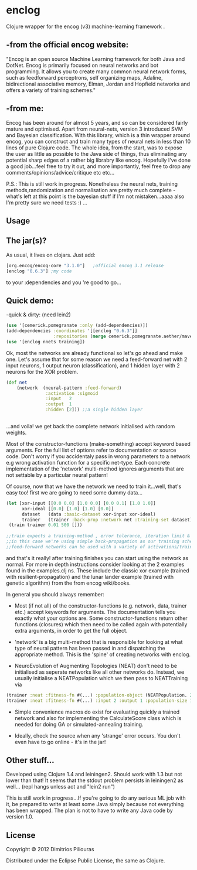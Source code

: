 # enclog

Clojure wrapper for the encog (v3) machine-learning framework .


-from the official encog website:
---------------------------------
"Encog is an open source Machine Learning framework for both Java and DotNet. Encog is primarily focused on neural networks and bot programming. It allows you to  create many common neural network forms, such as feedforward perceptrons, self organizing maps, Adaline, bidirectional associative memory, Elman, Jordan and Hopfield networks and offers a variety of training schemes."

-from me:
---------
Encog has been around for almost 5 years, and so can be considered fairly mature and optimised. Apart from neural-nets, version 3 introduced SVM and Bayesian classification. With this library, which is a thin wrapper around encog, you can construct and train many types of neural nets in less than 10 lines of pure Clojure code. The whole idea, from the start, was to expose the user as little as possible to the Java side of things, thus eliminating any potential sharp edges of a rather big librabry like encog. Hopefully I've done a good job...feel free to try it out, and more importantly, feel free to drop any comments/opinions/advice/critique etc etc...

P.S.: This is still work in progress. Nonetheless the neural nets, training methods,randomization and normalisation are pretty much complete - what's left at this point is the bayesian stuff if I'm not mistaken...aaaa also I'm pretty sure we need tests :) ...  


## Usage

The jar(s)?
-------------------

As usual, it lives on clojars. Just add:
``` clojure
[org.encog/encog-core "3.1.0"]   ;official encog 3.1 release 
[enclog "0.6.3"] ;my code
```
to your :dependencies and you 're good to go...


Quick demo:
-------------
-quick & dirty: (need lein2)

``` clojure
(use '[cemerick.pomegranate :only (add-dependencies)])
(add-dependencies :coordinates '[[enclog "0.6.3"]] 
                  :repositories (merge cemerick.pomegranate.aether/maven-central {"clojars" "http://clojars.org/repo"}))
(use '[enclog nnets training])
```

Ok, most the networks are already functional so let's go ahead and make one. Let's assume that for some reason we need a feed-forward net with 2 input neurons, 1 output neuron (classification), and 1 hidden layer with 2 neurons for the XOR problem.

``` clojure
(def net  
    (network  (neural-pattern :feed-forward) 
               :activation :sigmoid 
               :input   2
               :output  1
               :hidden [2])) ;;a single hidden layer 
                                    
```
...and voila! we get back the complete network initialised with random weights.

Most of the constructor-functions (make-something) accept keyword based arguments. For the full list of options refer to documentation or source code. Don't worry if you accidentaly pass in wrong parameters to a network e.g wrong activation function for a specific net-type. Each concrete implementation of the 'network' multi-method ignores arguments that are not settable by a particular neural pattern!

Of course, now that we have the network we need to train it...well, that's easy too!
first we are going to need some dummy data...

``` clojure
(let [xor-input [[0.0 0.0] [1.0 0.0] [0.0 0.1] [1.0 1.0]]
      xor-ideal [[0.0] [1.0] [1.0] [0.0]] 
      dataset   (data :basic-dataset xor-input xor-ideal)
      trainer   (trainer :back-prop :network net :training-set dataset)]
 (train trainer 0.01 500 []))
  
;;train expects a training-method , error tolerance, iteration limit & strategies (possibly none)
;;in this case we're using simple back-propagation as our training scheme of preference.
;;feed-forward networks can be used with a variety of activations/trainers.
```

and that's it really!
after training finishes you can start using the network as normal. For more in depth instructions consider looking at the 2 examples found in the examples.clj ns. These include the classic xor example (trained with resilient-propagation) and the lunar lander example (trained with genetic algorithm) from the from encog wiki/books.

In general you should always remember:
- Most (if not all) of the constructor-functions (e.g. network, data, trainer etc.) accept keywords for arguments. The documentation tells you exactly what your options are. Some constructor-functions return other functions (closures) which then need to be called again with potentially extra arguments, in order to get the full object. 

- 'network' is a big multi-method that is responsible for looking at what type of neural pattern has been passed in and dispatching the appropriate method. This is the 'spine' of creating networks with enclog.

- NeuroEvolution of Augmenting Topologies (NEAT) don't need to be initialised as seperate networks like all other networks do. Instead, we usually initialise a NEATPopulation which we then pass to NEATTraining via 
``` clojure
(trainer :neat :fitness-fn #(...) :population-object (NEATPopulation. 2 1 1000)) ;;settable population object
(trainer :neat :fitness-fn #(...) :input 2 :output 1 :population-size 1000)  ;;a brand new population with default parameters
```     

- Simple convenience macros do exist for evaluating quickly a trained network and also for implementing the CalculateScore class which is needed for doing GA or simulated-annealing training.

- Ideally, check the source when any 'strange' error occurs. You don't even have to go online - it's in the jar!

Other stuff...
----------------
Developed using Clojure 1.4 and leiningen2.
Should work with 1.3 but not lower than that!
It seems that the stdout problem persists in leiningen2 as well... (repl hangs unless aot and "lein2 run")


This is still work in progress...If you're going to do any serious ML job with it, be prepared to write at least some Java simply because not everything has been wrapped. The plan is not to have to write any Java code by version 1.0. 

## License

Copyright © 2012 Dimitrios Piliouras

Distributed under the Eclipse Public License, the same as Clojure.
